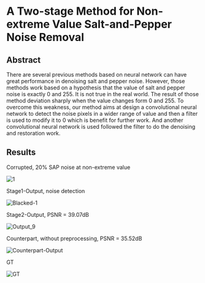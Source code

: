# A Two-stage Method for Non-extreme Value Salt-and-Pepper Noise Removal
## Abstract
There are several previous methods based on neural
network can have great performance in denoising salt and pepper
noise. However, those methods work based on a hypothesis that
the value of salt and pepper noise is exactly 0 and 255. It is
not true in the real world. The result of those method deviation
sharply when the value changes form 0 and 255. To overcome
this weakness, our method aims at design a convolutional neural
network to detect the noise pixels in a wider range of value and
then a filter is used to modify it to 0 which is benefit for further
work. And another convolutional neural network is used followed
the filter to do the denoising and restoration work.

## Results
Corrupted, 20% SAP noise at non-extreme value

![1](https://user-images.githubusercontent.com/48509610/115139100-acb95b80-a062-11eb-9f44-89fee856803d.png)

Stage1-Output, noise detection

![Blacked-1](https://user-images.githubusercontent.com/48509610/115139089-a0350300-a062-11eb-858e-28537c9cae33.png)

Stage2-Output, PSNR = 39.07dB

![Output_9](https://user-images.githubusercontent.com/48509610/115139095-a62ae400-a062-11eb-9658-eb31f8c7c3c0.png)

Counterpart, without preprocessing, PSNR = 35.52dB

![Counterpart-Output](https://user-images.githubusercontent.com/48509610/115139366-10905400-a064-11eb-96f8-40976e6d731e.PNG)

GT

![GT](https://user-images.githubusercontent.com/48509610/115139370-19812580-a064-11eb-8ed9-37b880ead77a.png)
